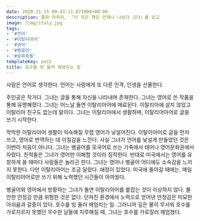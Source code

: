 ```yaml
---
date: 2020-11-15 09:43:11.871000+00:00
description: 줌파 라히리, 『이 작은 책은 언제나 나보다 크다』를 읽고
image: /img/italy.jpg
tags:
- '#언어'
- '#이탈리아어'
- '#영어'
- '#벵골어'
- '#문화충돌'
templateKey: post
title: 호수를 빙 둘러 헤엄치는 일
---
```

사람은 언어로 생각한다. 언어는 사람에게 또 다른 인격, 인생을 선물한다. 

주인공은 작가다. 그녀는 글을 통해 자신을 나타내며 존재한다. 그녀는 영어로 쓴 작품을 통해 유명해졌다.  그녀는 어느날 돌연 이탈리아어에 매료된다. 이탈리아에 살지 않았고 이탈리아 친구도 없는데 말이다. 그녀는 이탈리아에서 생활하며, 이탈리어아어로 글을 쓰기 시작한다.

막막한 이탈리아어 생활이 익숙해질 무렵 영어가 낯설어진다. 이탈이아어로 글을 먼저 쓰고, 영어로 번역하는 데 이질감을 느낀다. 사실 그녀가 언어를 낯설게 만들었던 것은 이번이 처음이 아니다. 그녀는 뱅골어를 모국어로 쓰는 가족에서 태어나 영어문화권에서 자랐다. 친척들은 그녀가 영어만 이해할 것이라 짐작한다. 반대로 미국에서는 영어를 유창하게 쓸 때마다 사람들은 놀라곤 한다. 그녀는 영어나 벵골어 어디에도 소속감을 느끼지 못한다.  다만 이탈리아어는 조금 달랐다. 애정이 있었다. 미국에 돌아갈 때에는, 매일 이탈리아어로만 쓰기 위해 노력했던 시간들이 아까웠다.

벵골어와 영어에서 방황하는 그녀가 돌연 이탈리아어를 붙잡는 것이 이상하지 않다. 불안한 안정감 만큼 위험한 것은 없다. 던져진 환경에서 노력으로 얻어낸 안정감은 미묘한 아쉬움과 갈증이 있다. 호수를 빙 둘러 헤엄치는 일. 그러니까 깊은 물이 무서워 호수를 가로지르지 못했던 무수한 날들에 지루해질 때, 그녀는 호수를 가로질러 헤엄쳤다.